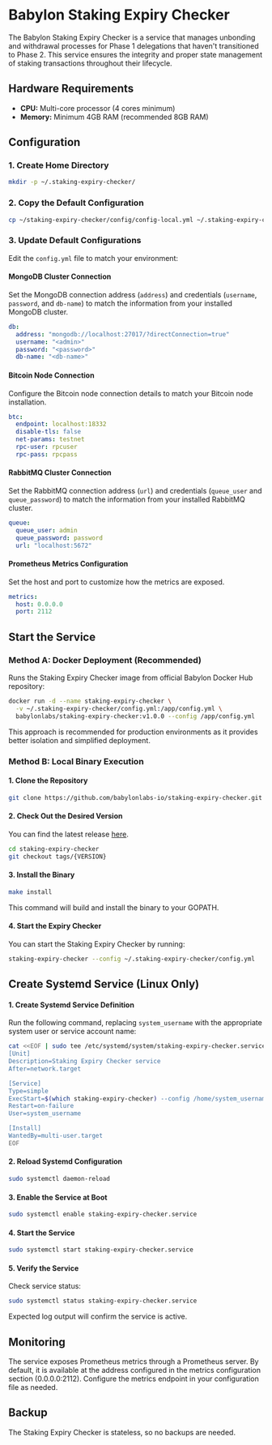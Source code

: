 # Babylon Staking Expiry Checker

The Babylon Staking Expiry Checker is a service that manages unbonding and
withdrawal processes for Phase 1 delegations that haven't transitioned to Phase
2. This service ensures the integrity and proper state management of staking
transactions throughout their lifecycle.

## Hardware Requirements

- **CPU:** Multi-core processor (4 cores minimum)
- **Memory:** Minimum 4GB RAM (recommended 8GB RAM)

## Configuration

### 1. Create Home Directory
```bash
mkdir -p ~/.staking-expiry-checker/
```

### 2. Copy the Default Configuration
```bash
cp ~/staking-expiry-checker/config/config-local.yml ~/.staking-expiry-checker/config.yml
```

### 3. Update Default Configurations

Edit the `config.yml` file to match your environment:

#### MongoDB Cluster Connection
Set the MongoDB connection address (`address`) and credentials (`username`,
`password`, and `db-name`) to match the information from your installed MongoDB
cluster.

```yaml
db:
  address: "mongodb://localhost:27017/?directConnection=true"
  username: "<admin>"
  password: "<password>"
  db-name: "<db-name>"
```

#### Bitcoin Node Connection
Configure the Bitcoin node connection details to match your Bitcoin node
installation.

```yaml
btc:
  endpoint: localhost:18332
  disable-tls: false
  net-params: testnet
  rpc-user: rpcuser
  rpc-pass: rpcpass
```

#### RabbitMQ Cluster Connection
Set the RabbitMQ connection address (`url`) and credentials (`queue_user` and
`queue_password`) to match the information from your installed RabbitMQ cluster.

```yaml
queue:
  queue_user: admin
  queue_password: password
  url: "localhost:5672"
```

#### Prometheus Metrics Configuration
Set the host and port to customize how the metrics are exposed.

```yaml
metrics:
  host: 0.0.0.0
  port: 2112
```

## Start the Service

### Method A: Docker Deployment (Recommended)

Runs the Staking Expiry Checker image from official Babylon Docker Hub
repository:

```bash
docker run -d --name staking-expiry-checker \
  -v ~/.staking-expiry-checker/config.yml:/app/config.yml \
  babylonlabs/staking-expiry-checker:v1.0.0 --config /app/config.yml
```

This approach is recommended for production environments as it provides better
isolation and simplified deployment.

### Method B: Local Binary Execution

#### 1. Clone the Repository
```bash
git clone https://github.com/babylonlabs-io/staking-expiry-checker.git
```

#### 2. Check Out the Desired Version
You can find the latest release
[here](https://github.com/babylonlabs-io/staking-expiry-checker/releases).

```bash
cd staking-expiry-checker
git checkout tags/{VERSION}
```

#### 3. Install the Binary
```bash
make install
```
This command will build and install the binary to your GOPATH.

#### 4. Start the Expiry Checker
You can start the Staking Expiry Checker by running:

```bash
staking-expiry-checker --config ~/.staking-expiry-checker/config.yml
```

## Create Systemd Service (Linux Only)

#### 1. Create Systemd Service Definition
Run the following command, replacing `system_username` with the appropriate
system user or service account name:

```bash
cat <<EOF | sudo tee /etc/systemd/system/staking-expiry-checker.service
[Unit]
Description=Staking Expiry Checker service
After=network.target

[Service]
Type=simple
ExecStart=$(which staking-expiry-checker) --config /home/system_username/.staking-expiry-checker/config.yml
Restart=on-failure
User=system_username

[Install]
WantedBy=multi-user.target
EOF
```

#### 2. Reload Systemd Configuration
```bash
sudo systemctl daemon-reload
```

#### 3. Enable the Service at Boot
```bash
sudo systemctl enable staking-expiry-checker.service
```

#### 4. Start the Service
```bash
sudo systemctl start staking-expiry-checker.service
```

#### 5. Verify the Service
Check service status:
```bash
sudo systemctl status staking-expiry-checker.service
```

Expected log output will confirm the service is active.

## Monitoring

The service exposes Prometheus metrics through a Prometheus server. By default,
it is available at the address configured in the metrics configuration section
(0.0.0.0:2112). Configure the metrics endpoint in your configuration file as
needed.

## Backup

The Staking Expiry Checker is stateless, so no backups are needed.  
